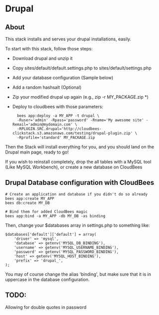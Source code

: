 # Drupal

## About

This stack installs and serves your drupal installations, easily.

To start with this stack, follow those steps:
- Download drupal and unzip it
- Copy sites/default/default.settings.php to sites/default/settings.php
- Add your database configuration (Sample below)
- Add a random hashsalt (Optional)
- Zip your modified drupal up again (e.g., zip -r MY_PACKAGE.zip *)
- Deploy to cloudbees with those parameters:
    
        bees app:deploy -a MY_APP -t drupal \
        -Ruser='admin' -Rpass='password' -Rname='My awesome site' -Remail='admin@mydomain.com' \
        -RPLUGIN.SRC.drupal='http://cloudbees-clickstack.s3.amazonaws.com/testing/drupal-plugin.zip' \
        -Rprofile='standard' MY_PACKAGE.zip


Then the Stack will install everything for you, and you should land on the Drupal main page, ready to go!

If you wish to reinstall completely, drop the all tables with a MySQL tool (Like MySQL Workbench), or create a new database on CloudBees

## Drupal Database configuration with CloudBees

    # Create an application and database if you didn't do so already
    bees app:create MY_APP
    bees db:create MY_DB

    # Bind them for added CloudBees magic
    bees app:bind -a MY_APP -db MY_DB -as binding 

Then, change your $databases array in settings.php to something like:

    $databases['default']['default'] = array(
        'driver' => 'mysql',
        'database' => getenv('MYSQL_DB_BINDING'),
        'username' => getenv('MYSQL_USERNAME_BINDING'),
        'password' => getenv('MYSQL_PASSWORD_BINDING'),
        'host' => getenv('MYSQL_HOST_BINDING'),
        'prefix' => 'drupal_',
    );

You may of course change the alias 'binding', but make sure that it is in uppercase in the database configuration.

## TODO:

Allowing for double quotes in password